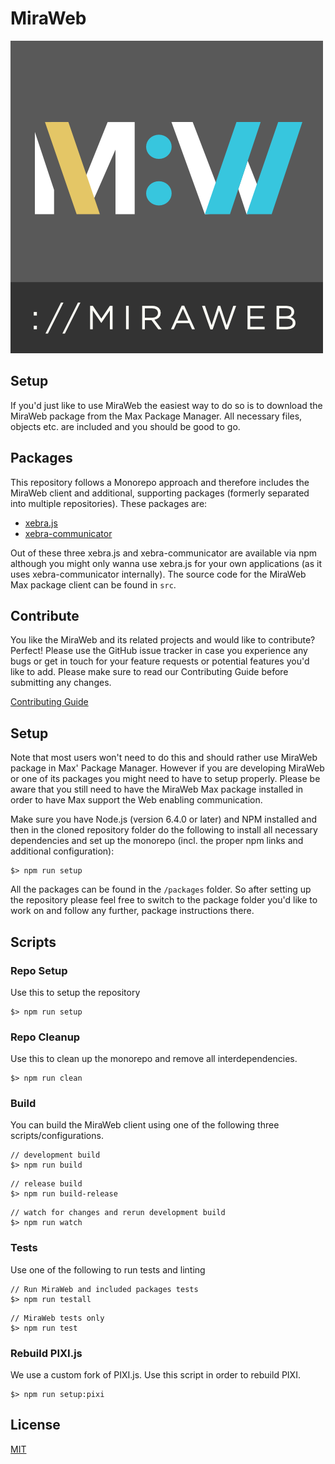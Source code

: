 MiraWeb
=============

![MiraWeb](packages/miraweb/src/assets/miraweb_logo_bar.png)


## Setup

If you'd just like to use MiraWeb the easiest way to do so is to download the MiraWeb package from the Max Package Manager. All necessary files, objects etc. are included and you should be good to go.

## Packages

This repository follows a Monorepo approach and therefore includes the MiraWeb client and additional, supporting packages (formerly separated into multiple repositories). These packages are:

* [xebra.js](packages/xebra.js)
* [xebra-communicator](packages/xebra-communicator)

Out of these three xebra.js and xebra-communicator are available via npm although you might only wanna use xebra.js for your own applications (as it uses xebra-communicator internally). The source code for the MiraWeb Max package client can be found in `src`.

## Contribute

You like the MiraWeb and its related projects and would like to contribute? Perfect! Please use the GitHub issue tracker in case you experience any bugs or get in touch for your feature requests or potential features you'd like to add. Please make sure to read our Contributing Guide before submitting any changes.

[Contributing Guide](CONTRIBUTING.md)

## Setup

Note that most users won't need to do this and should rather use MiraWeb package in Max' Package Manager. However if you are developing MiraWeb or one of its packages you might need to have to setup properly. Please be aware that you still need to have the MiraWeb Max package installed in order to have Max support the Web enabling communication.

Make sure you have Node.js (version 6.4.0 or later) and NPM installed and then in the cloned repository folder do the following to install all necessary dependencies and set up the monorepo (incl. the proper npm links and additional configuration):

```
$> npm run setup
```

All the packages can be found in the `/packages` folder. So after setting up the repository please feel free to switch to the package folder you'd like to work on and follow any further, package instructions there.

## Scripts

### Repo Setup

Use this to setup the repository

```
$> npm run setup
```

### Repo Cleanup

Use this to clean up the monorepo and remove all interdependencies.

```
$> npm run clean
```

### Build

You can build the MiraWeb client using one of the following three scripts/configurations.

```
// development build
$> npm run build
```

```
// release build
$> npm run build-release
```

```
// watch for changes and rerun development build
$> npm run watch
```

### Tests

Use one of the following to run tests and linting

```
// Run MiraWeb and included packages tests
$> npm run testall
```

```
// MiraWeb tests only
$> npm run test
```

### Rebuild PIXI.js

We use a custom fork of PIXI.js. Use this script in order to rebuild PIXI.

```
$> npm run setup:pixi
```

## License

[MIT](LICENSE)
